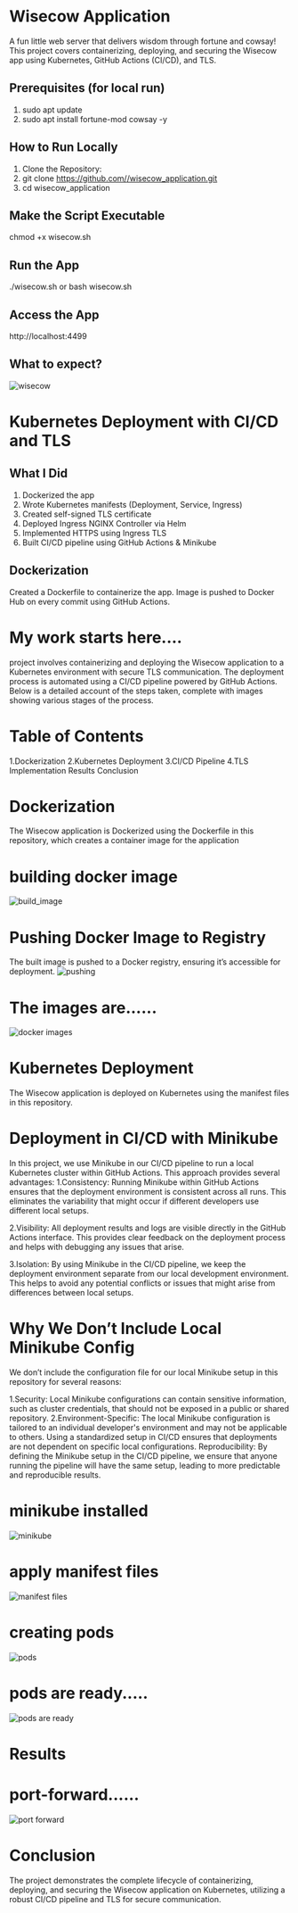 # Wisecow Application
A fun little web server that delivers wisdom through fortune and cowsay!
This project covers containerizing, deploying, and securing the Wisecow app using Kubernetes, GitHub Actions (CI/CD), and TLS.

## Prerequisites (for local run)
1. sudo apt update
2. sudo apt install fortune-mod cowsay -y
## How to Run Locally
1. Clone the Repository:
2. git clone [https://github.com/<your-username>/wisecow_application.git](https://github.com/yechuri-github64/wisecow_application.git)
3. cd wisecow_application
## Make the Script Executable
chmod +x wisecow.sh
## Run the App
./wisecow.sh
or 
bash wisecow.sh
## Access the App
http://localhost:4499
## What to expect?
![wisecow](https://github.com/nyrahul/wisecow/assets/9133227/8d6bfde3-4a5a-480e-8d55-3fef60300d98)

# Kubernetes Deployment with CI/CD and TLS
## What I Did
1. Dockerized the app
2. Wrote Kubernetes manifests (Deployment, Service, Ingress)
3. Created self-signed TLS certificate
4. Deployed Ingress NGINX Controller via Helm
5. Implemented HTTPS using Ingress TLS
6. Built CI/CD pipeline using GitHub Actions & Minikube

## Dockerization

Created a Dockerfile to containerize the app.
Image is pushed to Docker Hub on every commit using GitHub Actions.


# My work starts here....

project involves containerizing and deploying the Wisecow application to a Kubernetes environment with secure TLS communication. The deployment process is automated using a CI/CD pipeline powered by GitHub Actions. Below is a detailed account of the steps taken, complete with images showing various stages of the process.
# Table of Contents
  1.Dockerization
  2.Kubernetes Deployment
  3.CI/CD Pipeline
  4.TLS Implementation
    Results
    Conclusion
# Dockerization
The Wisecow application is Dockerized using the Dockerfile in this repository, which creates a container image for the application
# building docker image
 ![build_image](https://github.com/user-attachments/assets/e7a6610a-7184-4cd7-9026-23c8c7a62419)

# Pushing Docker Image to Registry
The built image is pushed to a Docker registry, ensuring it’s accessible for deployment.
![pushing](https://github.com/user-attachments/assets/0f2545ec-14d6-4b8c-ab5b-5725954ff715)

# The images are......
![docker images](https://github.com/user-attachments/assets/0ae99675-1dd8-4607-8b21-19a279dd599b)
# Kubernetes Deployment
The Wisecow application is deployed on Kubernetes using the manifest files in this repository.
# Deployment in CI/CD with Minikube
In this project, we use Minikube in our CI/CD pipeline to run a local Kubernetes cluster within GitHub Actions. This approach provides several advantages:
1.Consistency: Running Minikube within GitHub Actions ensures that the deployment environment is consistent across all runs. This eliminates the variability that might occur if different developers use different local setups.

2.Visibility: All deployment results and logs are visible directly in the GitHub Actions interface. This provides clear feedback on the deployment process and helps with debugging any issues that arise.

3.Isolation: By using Minikube in the CI/CD pipeline, we keep the deployment environment separate from our local development environment. This helps to avoid any potential conflicts or issues that might arise from differences between local setups.

# Why We Don’t Include Local Minikube Config
We don’t include the configuration file for our local Minikube setup in this repository for several reasons:

1.Security: Local Minikube configurations can contain sensitive information, such as cluster credentials, that should not be exposed in a public or shared repository.
2.Environment-Specific: The local Minikube configuration is tailored to an individual developer's environment and may not be applicable to others. Using a standardized setup in CI/CD ensures that deployments are not dependent on specific local configurations.
Reproducibility: By defining the Minikube setup in the CI/CD pipeline, we ensure that anyone running the pipeline will have the same setup, leading to more predictable and reproducible results.
# minikube installed
![minikube](https://github.com/user-attachments/assets/00f60508-2969-4209-a6ce-f6c4f611002e)

# apply manifest files 
![manifest files](https://github.com/user-attachments/assets/48362877-e359-4d68-b297-92de93b55bcf)

# creating pods 
![pods](https://github.com/user-attachments/assets/35c5907f-b2c7-43ea-bad5-96b9da37ae8e)

# pods are ready.....
![pods are ready](https://github.com/user-attachments/assets/f4cbe4e2-4c44-4d3b-b599-bdf7cbd024e3)

# Results
# port-forward......
![port forward](https://github.com/user-attachments/assets/dce647ba-2967-4cb2-bde8-562f121e3e24)

# Conclusion
The project demonstrates the complete lifecycle of containerizing, deploying, and securing the Wisecow application on Kubernetes, utilizing a robust CI/CD pipeline and TLS for secure communication.
